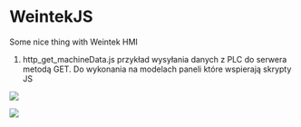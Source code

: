 # WeintekJS
Some nice thing with Weintek HMI



1. http_get_machineData.js  przykład wysyłania danych z PLC do serwera metodą GET. Do wykonania na modelach paneli które wspierają skrypty JS

![](https://raw.githubusercontent.com/dturczynski/WeintekJS/blob/main/http_get_machineData.gif)


![](http://i.imgur.com/60bts.gif)
